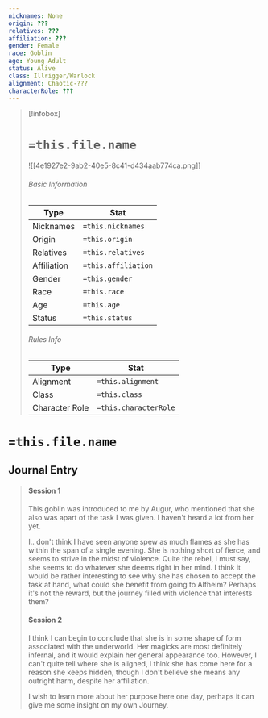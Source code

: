 ```yaml
---
nicknames: None
origin: ???
relatives: ???
affiliation: ???
gender: Female
race: Goblin
age: Young Adult
status: Alive
class: Illrigger/Warlock
alignment: Chaotic-???
characterRole: ???
---
```


> [!infobox]
> # `=this.file.name`
> ![[4e1927e2-9ab2-40e5-8c41-d434aab774ca.png]]
> ###### Basic Information
> Type |  Stat |
> ---|---|
> Nicknames | `=this.nicknames` |
> Origin | `=this.origin` |
> Relatives | `=this.relatives` |
> Affiliation | `=this.affiliation` |
> Gender | `=this.gender` |
> Race | `=this.race` |
> Age | `=this.age` |
> Status | `=this.status` |
> ###### Rules Info
> Type |  Stat |
> ---|---|
> Alignment | `=this.alignment` |
> Class | `=this.class` |
> Character Role | `=this.characterRole` |

# `=this.file.name`
## Journal Entry
>#### Session 1
> This goblin was introduced to me by Augur, who mentioned that she also was apart of the task I was given. I haven't heard a lot from her yet.
> 
> I.. don't think I have seen anyone spew as much flames as she has within the span of a single evening. She is nothing short of fierce, and seems to strive in the midst of violence. Quite the rebel, I must say, she seems to do whatever she deems right in her mind. I think it would be rather interesting to see why she has chosen to accept the task at hand, what could she benefit from going to Alfheim? Perhaps it's not the reward, but the journey filled with violence that interests them?
> 
> #### Session 2
> I think I can begin to conclude that she is in some shape of form associated with the underworld. Her magicks are most definitely infernal, and it would explain her general appearance too. However, I can't quite tell where she is aligned, I think she has come here for a reason she keeps hidden, though I don't believe she means any outright harm, despite her affiliation.
> 
> I wish to learn more about her purpose here one day, perhaps it can give me some insight on my own Journey.